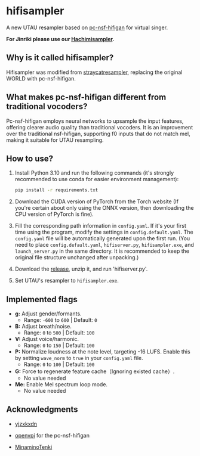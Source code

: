 # hifisampler

A new UTAU resampler based on [pc-nsf-hifigan](https://github.com/openvpi/vocoders) for virtual singer.

**For Jinriki please use our [Hachimisampler](https://github.com/openhachimi/hachimisampler).**

## Why is it called hifisampler?

Hifisampler was modified from [straycatresampler](https://github.com/UtaUtaUtau/straycat), replacing the original WORLD with pc-nsf-hifigan.

## What makes pc-nsf-hifigan different from traditional vocoders?

Pc-nsf-hifigan employs neural networks to upsample the input features, offering clearer audio quality than traditional vocoders. It is an improvement over the traditional nsf-hifigan, supporting f0 inputs that do not match mel, making it suitable for UTAU resampling.

## How to use?

1. Install Python 3.10 and run the following commands (it's strongly recommended to use conda for easier environment management):

    ```bash
    pip install -r requirements.txt
    ```

2. Download the CUDA version of PyTorch from the Torch website (If you're certain about only using the ONNX version, then downloading the CPU version of PyTorch is fine).
3. Fill the corresponding path information in `config.yaml`. If it's your first time using the program, modify the settings in `config.default.yaml`. The `config.yaml` file will be automatically generated upon the first run. (You need to place `config.default.yaml`, `hifiserver.py`, `hifisampler.exe`, and `launch_server.py` in the same directory. It is recommended to keep the original file structure unchanged after unpacking.)
4. Download the [release](https://github.com/openhachimi/hifisampler/releases), unzip it, and run 'hifiserver.py'.
5. Set UTAU's resampler to `hifisampler.exe`.

## Implemented flags

* **g:** Adjust gender/formants.  
  * Range: `-600` to `600` | Default: `0`
* **B:** Adjust breath/noise.  
  * Range: `0` to `500` | Default: `100`
* **V:** Adjust voice/harmonic.  
  * Range: `0` to `150` | Default: `100`
* **P:** Normalize loudness at the note level, targeting -16 LUFS.  Enable this by setting `wave_norm` to `true` in your `config.yaml` file.
  * Range: `0` to `100` | Default: `100`
* **G:** Force to regenerate feature cache（Ignoring existed cache）.  
  * No value needed
* **Me:** Enable Mel spectrum loop mode.  
  * No value needed

## Acknowledgments

* [yjzxkxdn](https://github.com/yjzxkxdn)

* [openvpi](https://github.com/openvpi) for the pc-nsf-hifigan
* [MinaminoTenki](https://github.com/Lanhuace-Wan)
